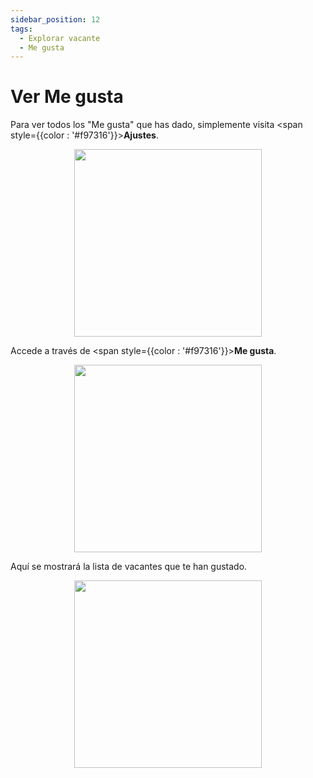 ```yaml
---
sidebar_position: 12
tags:
  - Explorar vacante
  - Me gusta
---
```


# Ver Me gusta

Para ver todos los "Me gusta" que has dado, simplemente visita <span style={{color : '#f97316'}}>**Ajustes**</span>.

<p align="center">
  <img src="/img/create-account/menu-button.png" width="300" />
</p>

Accede a través de <span style={{color : '#f97316'}}>**Me gusta**</span>.

<p align="center">
  <img src="/img/see-likes/see-likes.png" width="300" />
</p>

Aquí se mostrará la lista de vacantes que te han gustado.

<p align="center">
  <img src="/img/see-likes/see-likes-2.png" width="300" />
</p>
